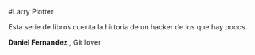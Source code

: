 #Larry Plotter

Esta serie de libros cuenta la hirtoria de un hacker de los que hay pocos.

**Daniel Fernandez** , Git lover
